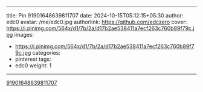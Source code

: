 
---
title: Pin 91901648639811707
date: 2024-10-15T05:12:15+05:30
author: edc0
avatar: /me/edc0.jpg
authorlink: https://github.com/edczero
cover: https://i.pinimg.com/564x/d1/7b/2a/d17b2ae538411a7ecf263c760b89f79c.jpg
images:
   - https://i.pinimg.com/564x/d1/7b/2a/d17b2ae538411a7ecf263c760b89f79c.jpg
categories:
  - pinterest
tags:
  - edc0
weight: 1
---

<!--more-->

[91901648639811707](https://in.pinterest.com/pin/91901648639811707/)

	